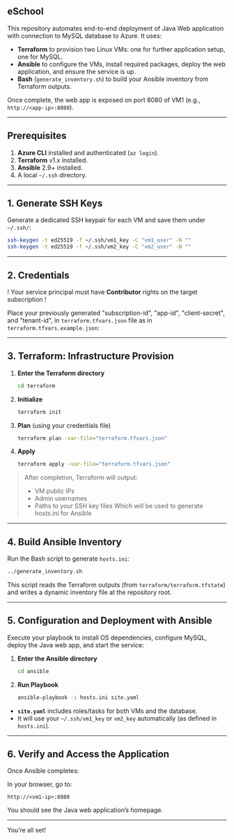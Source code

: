 ## eSchool

This repository automates end-to-end deployment of Java Web application with connection to MySQL database to Azure. It uses:

* **Terraform** to provision two Linux VMs: one for further application setup, one for MySQL.
* **Ansible** to configure the VMs, install required packages, deploy the web application, and ensure the service is up.
* **Bash** (`generate_inventory.sh`) to build your Ansible inventory from Terraform outputs.

Once complete, the web app is exposed on port 8080 of VM1 (e.g., `http://<app-ip>:8080`).

---

## Prerequisites

1. **Azure CLI** installed and authenticated (`az login`).
2. **Terraform** v1.x installed.
3. **Ansible** 2.9+ installed.
4. A local `~/.ssh` directory.

---

## 1. Generate SSH Keys

Generate a dedicated SSH keypair for each VM and save them under `~/.ssh/`:

```bash
ssh-keygen -t ed25519 -f ~/.ssh/vm1_key -C "vm1_user" -N ""
ssh-keygen -t ed25519 -f ~/.ssh/vm2_key -C "vm2_user" -N ""
```
---

## 2. Credentials 

! Your service principal must have **Contributor** rights on the target subscription !

Place your previously generated "subscription-id", "app-id", "client-secret", and "tenant-id", in `terraform.tfvars.json` file as in  `terraform.tfvars.example.json`:

---

## 3. Terraform: Infrastructure Provision

1. **Enter the Terraform directory**

   ```bash
   cd terraform
   ```
2. **Initialize**

   ```bash
   terraform init
   ```
3. **Plan** (using your credentials file)

   ```bash
   terraform plan -var-file="terraform.tfvars.json"
   ```
4. **Apply**

   ```bash
   terraform apply -var-file="terraform.tfvars.json"
   ```

> After completion, Terraform will output:
>
> * VM public IPs
> * Admin usernames
> * Paths to your SSH key files
Which will be used to generate hosts.ini for Ansible
---

## 4. Build Ansible Inventory

Run the Bash script to generate `hosts.ini`:

```bash
../generate_inventory.sh
```

This script reads the Terraform outputs (from `terraform/terraform.tfstate`) and writes a dynamic inventory file at the repository root.

---

## 5. Configuration and Deployment with Ansible

Execute your playbook to install OS dependencies, configure MySQL, deploy the Java web app, and start the service:

1. **Enter the Ansible directory**

   ```bash
   cd ansible
   ```
1. **Run Playbook**

   ```bash
   ansible-playbook -i hosts.ini site.yaml
   ```
   
* **`site.yaml`** includes roles/tasks for both VMs and the database.
* It will use your `~/.ssh/vm1_key` or `vm2_key` automatically (as defined in `hosts.ini`).

---

## 6. Verify and Access the Application

Once Ansible completes:

In your browser, go to:

   ```
   http://<vm1-ip>:8080
   ```

You should see the Java web application’s homepage.

---

You’re all set!
